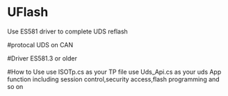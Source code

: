 # UFlash
Use ES581 driver to complete UDS reflash

#protocal
UDS on CAN

#Driver
ES581.3 or older

#How to Use
use ISOTp.cs as your TP file
use Uds_Api.cs as your uds App function  including session control,security access,flash programming and so on
